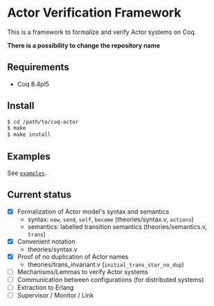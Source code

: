 Actor Verification Framework
============================

This is a framework to formalize and verify Actor systems on Coq.

**There is a possibility to change the repository name**


Requirements
------------

- Coq 8.4pl5


Install
-------

```sh
$ cd /path/to/coq-actor
$ make
$ make install
```


Examples
--------

See [`examples`](./examples).


Current status
--------------

- [x] Formalization of Actor model's syntax and semantics
    + syntax: `new`, `send`, `self`, `become` (theories/syntax.v, `actions`)
    + semantics: labelled transition semantics (theories/semantics.v, `trans`)
- [x] Convenient notation
    + theories/syntax.v
- [x] Proof of no duplication of Actor names
    + theories/trans_invariant.v (`initial_trans_star_no_dup`)
- [ ] Mechanisms/Lemmas to verify Actor systems
- [ ] Communication between configurations (for distributed systems)
- [ ] Extraction to Erlang
- [ ] Supervisor / Monitor / Link
